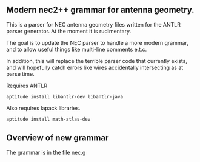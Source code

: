 ## Modern nec2++ grammar for antenna geometry.

This is a parser for NEC antenna geometry files written for the ANTLR parser
generator. At the moment it is rudimentary.

The goal is to update the NEC parser to handle a more modern grammar, and
to allow useful things like multi-line comments e.t.c.

In addition, this will replace the terrible parser code that currently exists,
and will hopefully catch errors like wires accidentally intersecting as
at parse time.

Requires ANTLR

	aptitude install libantlr-dev libantlr-java

Also requires lapack libraries.

	aptitude install math-atlas-dev

## Overview of new grammar

The grammar is in the file nec.g
